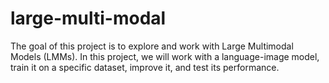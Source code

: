 # large-multi-modal
The goal of this project is to explore and work with Large Multimodal Models (LMMs). In this project, we will work with a language-image model, train it on a specific dataset, improve it, and test its performance.
